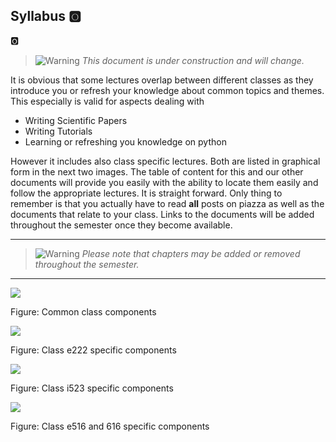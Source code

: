 ## Syllabus :o2:

:o2:

> ![Warning](images/warning.png) *This document is under construction and will change.*

It is obvious that some lectures overlap between different classes as
they introduce you or refresh your knowledge about common topics and
themes. This especially is valid for aspects dealing with

* Writing Scientific Papers
* Writing Tutorials
* Learning or refreshing you knowledge on python

However it includes also class specific lectures. Both are listed in
graphical form in the next two images. The table of content for this
and our other documents will provide you easily with the ability to
locate them easily and follow the appropriate lectures. It is straight
forward. Only thing to remember is that you actually have to read **all**
posts on piazza as well as the documents that relate to your
class. Links to the documents will be added throughout the semester
once they become available.

---

> ![Warning](images/warning.png) *Please note that chapters may be added or removed throughout
> the semester.*

---

![](images/graph-all.png)

Figure: Common class components

![](images/graph-e222.png)

Figure: Class e222 specific components


![](images/graph-i523.png)

Figure: Class i523 specific components


![](images/graph-e516.png)

Figure: Class e516 and 616 specific components



